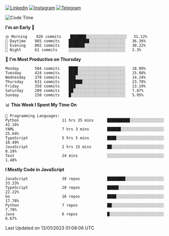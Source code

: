 [![Linkedin](https://img.shields.io/badge/-Archie-blue?style=flat-square&labelColor=gray&logo=Linkedin&logoColor=white&link=https://www.linkedin.com/in/archisdi)](https://www.linkedin.com/in/archisdi)
[![Instagram](https://img.shields.io/badge/-@archisdi-orange?style=flat-square&labelColor=gray&logo=Instagram&logoColor=white&link=https://www.instagram.com/archisdi)](https://www.instagram.com/archisdi)
[![Telegram](https://img.shields.io/badge/-aai-informational?style=flat-square&labelColor=gray&logo=telegram&logoColor=white&link=https://t.me/archisdi)](https://t.me/archisdi)

<!--START_SECTION:waka-->
![Code Time](http://img.shields.io/badge/Code%20Time-1%2C942%20hrs%2042%20mins-blue)

**I'm an Early 🐤** 

```text
🌞 Morning    826 commits    ███████░░░░░░░░░░░░░░░░░░   31.12% 
🌆 Daytime    965 commits    █████████░░░░░░░░░░░░░░░░   36.36% 
🌃 Evening    802 commits    ███████░░░░░░░░░░░░░░░░░░   30.22% 
🌙 Night      61 commits     ░░░░░░░░░░░░░░░░░░░░░░░░░   2.3%

```
📅 **I'm Most Productive on Thursday** 

```text
Monday       504 commits    ████░░░░░░░░░░░░░░░░░░░░░   18.99% 
Tuesday      424 commits    ████░░░░░░░░░░░░░░░░░░░░░   15.98% 
Wednesday    378 commits    ███░░░░░░░░░░░░░░░░░░░░░░   14.24% 
Thursday     631 commits    ██████░░░░░░░░░░░░░░░░░░░   23.78% 
Friday       350 commits    ███░░░░░░░░░░░░░░░░░░░░░░   13.19% 
Saturday     209 commits    ██░░░░░░░░░░░░░░░░░░░░░░░   7.87% 
Sunday       158 commits    █░░░░░░░░░░░░░░░░░░░░░░░░   5.95%

```


📊 **This Week I Spent My Time On** 

```text
💬 Programming Languages: 
Python                   11 hrs 35 mins      ██████████░░░░░░░░░░░░░░░   42.16% 
YAML                     7 hrs 3 mins        ██████░░░░░░░░░░░░░░░░░░░   25.64% 
TypeScript               5 hrs 5 mins        ████░░░░░░░░░░░░░░░░░░░░░   18.49% 
JavaScript               2 hrs 15 mins       ██░░░░░░░░░░░░░░░░░░░░░░░   8.18% 
Text                     24 mins             ░░░░░░░░░░░░░░░░░░░░░░░░░   1.48%

```

**I Mostly Code in JavaScript** 

```text
JavaScript               30 repos            ████████░░░░░░░░░░░░░░░░░   33.33% 
TypeScript               20 repos            █████░░░░░░░░░░░░░░░░░░░░   22.22% 
Go                       16 repos            ████░░░░░░░░░░░░░░░░░░░░░   17.78% 
Python                   7 repos             ██░░░░░░░░░░░░░░░░░░░░░░░   7.78% 
Java                     6 repos             █░░░░░░░░░░░░░░░░░░░░░░░░   6.67%

```



 Last Updated on 13/01/2023 01:08:06 UTC
<!--END_SECTION:waka-->
